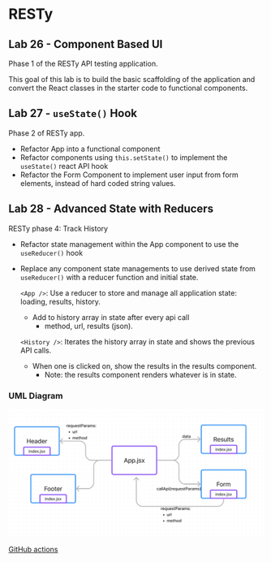 # RESTy

## Lab 26 - Component Based UI

Phase 1 of the RESTy API testing application.

This goal of this lab is to build the basic scaffolding of the application and convert the React classes in the starter code to functional components.


## Lab 27 - `useState()` Hook

Phase 2 of RESTy app.

- Refactor App into a functional component
- Refactor components using `this.setState()` to implement the `useState()` react API hook
- Refactor the Form Component to implement user input from form elements, instead of hard coded string values.

## Lab 28 - Advanced State with Reducers

RESTy phase 4: Track History

- Refactor state management within the App component to use the `useReducer()` hook
- Replace any component state managements to use derived state from `useReducer()` with a reducer function and initial state.

    `<App />`: Use a reducer to store and manage all application state: loading, results, history.
    - Add to history array in state after every api call
        - method, url, results (json).

    `<History />`: Iterates the history array in state and shows the previous API calls.
    - When one is clicked on, show the results in the results component.
        - Note: the results component renders whatever is in state.

### UML Diagram

![UML](lab26UML.png)

[GitHub actions](https://github.com/ezgi-c/resty/actions/)
